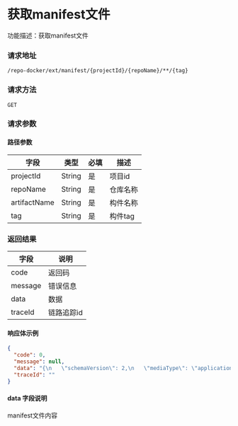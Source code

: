 # 获取manifest文件
功能描述：获取manifest文件

### 请求地址
```
/repo-docker/ext/manifest/{projectId}/{repoName}/**/{tag}
```

### 请求方法
`GET`
### 请求参数
#### 路径参数

| 字段           | 类型     | 必填  | 描述    |
|--------------|--------|-----|-------|
| projectId    | String | 是   | 项目id  |
| repoName     | String | 是   | 仓库名称  |
| artifactName | String | 是   | 构件名称  |
| tag          | String | 是   | 构件tag |

### 返回结果

| 字段      | 说明     |
|---------|--------|
| code    | 返回码    |
| message | 错误信息   |
| data    | 数据     |
| traceId | 链路追踪id |

#### 响应体示例

```json
{
  "code": 0,
  "message": null,
  "data": "{\n   \"schemaVersion\": 2,\n   \"mediaType\": \"application/vnd.docker.distribution.manifest.v2+json\",\n   \"config\": {\n      \"mediaType\": \"application/vnd.docker.container.image.v1+json\",\n      \"size\": 7918,\n      \"digest\": \"sha256:3f3447deacaa5bacab184fabbf821a785e13303b2e340465bdf7815b0284497b\"\n   },\n   \"layers\": [\n      {\n         \"mediaType\": \"application/vnd.docker.image.rootfs.diff.tar.gzip\",\n         \"size\": 50496029,\n         \"digest\": \"sha256:e83e8f2e82cc31391cd0cb4f5ba574ba5eb9708fc0f5dcc34fef53b03ef28f31\"\n      },\n      {\n         \"mediaType\": \"application/vnd.docker.image.rootfs.diff.tar.gzip\",\n         \"size\": 870,\n         \"digest\": \"sha256:0f23deb01b847d9dd0fc43ede2d2dacda423b95fdbf64e0ce21a6f542f6a167e\"\n      },\n      {\n         \"mediaType\": \"application/vnd.docker.image.rootfs.diff.tar.gzip\",\n         \"size\": 983706,\n         \"digest\": \"sha256:f5bda3b184ea984d363fc64e635076bcb405620effc23b2eac44f23e662bfd57\"\n      },\n      {\n         \"mediaType\": \"application/vnd.docker.image.rootfs.diff.tar.gzip\",\n         \"size\": 4585198,\n         \"digest\": \"sha256:ed17edbc6604e6a5d584a08fa036d3d0711dde7676b4a6fe0adeb03b148ba5e7\"\n      },\n      {\n         \"mediaType\": \"application/vnd.docker.image.rootfs.diff.tar.gzip\",\n         \"size\": 2653,\n         \"digest\": \"sha256:33a94a6acfa729dcf5f76be5966ecdc31692840ba7619f81d82d5e6dfc717c03\"\n      },\n      {\n         \"mediaType\": \"application/vnd.docker.image.rootfs.diff.tar.gzip\",\n         \"size\": 333,\n         \"digest\": \"sha256:3686cf92b89d34f1d5ef195eae6471104f3a875645541473e013e18d4b595e5e\"\n      },\n      {\n         \"mediaType\": \"application/vnd.docker.image.rootfs.diff.tar.gzip\",\n         \"size\": 25532514,\n         \"digest\": \"sha256:f81535a6a8bfbe8280ee0edbb4f5e8472a38785d2c36fd5c59b85996314f8ad4\"\n      },\n      {\n         \"mediaType\": \"application/vnd.docker.image.rootfs.diff.tar.gzip\",\n         \"size\": 320,\n         \"digest\": \"sha256:4bffb03ea5e2bb6d0867f6130190cdd297dc62dcd87b40f33ef7242ae6c76106\"\n      },\n      {\n         \"mediaType\": \"application/vnd.docker.image.rootfs.diff.tar.gzip\",\n         \"size\": 48449817,\n         \"digest\": \"sha256:49348ef8dcaad9bf9de316da06cf84291bcbeb9dd40b063fc9dfe852e4e3f0fc\"\n      },\n      {\n         \"mediaType\": \"application/vnd.docker.image.rootfs.diff.tar.gzip\",\n         \"size\": 5389,\n         \"digest\": \"sha256:509d665d0cf5e0b271d7d16a0f0fd46a59006b6c62a8e860701622fa702a2826\"\n      },\n      {\n         \"mediaType\": \"application/vnd.docker.image.rootfs.diff.tar.gzip\",\n         \"size\": 121,\n         \"digest\": \"sha256:adc919b937fd60ace9e14a4d9963cdadb2f1939b0c5501cb83caf17f50eb4cfd\"\n      }\n   ]\n}",
  "traceId": ""
}
```

#### data 字段说明

manifest文件内容

